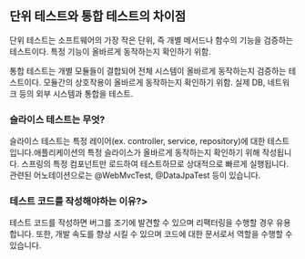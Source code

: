 ## 단위 테스트와 통합 테스트의 차이점

단위 테스트는 소프트웨어의 가장 작은 단위, 즉 개별 메서드나 함수의 기능을 검증하는 테스트이다. 특정 기능이 올바르게 동작하는지 확인하기 위함.

통합 테스트는 개별 모듈들이 결합되어 전체 시스템이 올바르게 동작하는지 검증하는 테스트이다. 모듈간의 상호작용이 올바르게 동작하는지 확인하기 위함. 실제 DB, 네트워크 등의 외부 시스템과 통합을 테스트.

### 슬라이스 테스트는 무엇?
슬라이스 테스트는 특정 레이어(ex. controller, service, repository)에 대한 테스트입니다.애플리케이션의 특정 슬라이스가 올바르게 동작하는지 확인하기 위해 작성됩니다. 스프링의 특정 컴포넌트만 로드하여 테스트하므로 상대적으로 빠르게 실행됩니다. 관련된 어노테이션으로는 @WebMvcTest, @DataJpaTest 등이 있습니다.

### 테스트 코드를 작성해야하는 이유?>
테스트 코드를 작성하면 버그를 조기에 발견할 수 있으며 리팩터링을 수행할 경우 유용합니다. 또한, 개발 속도를 향상 시킬 수 있으며 코드에 대한 문서로서 역할을 수행할 수 있습니다.